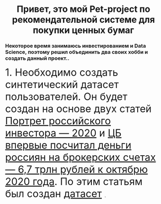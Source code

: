 <h1 align="center">Привет, это мой Pet-project по рекомендательной системе для покупки ценных бумаг </h1>


<h3> Некоторое время занимаюсь инвестированием и Data Science, поэтому решил объединить два своих хобби и создать данный проект..</h3>

<font size="6" align="center">
1. Необходимо создать синтетический датасет пользователей. Он будет создан на основе двух статей <a href="https://vc.ru/tinkoff_invest/216367-tinkoff-investicii-sostavili-portret-rossiyskogo-investora-2020" target="_blank">Портрет российского инвестора — 2020</a> и <a href="https://vc.ru/money/197188-cb-vpervye-poschital-dengi-rossiyan-na-brokerskih-schetah-6-7-trln-rubley-k-oktyabryu-2020-goda" target="_blank">ЦБ впервые посчитал деньги россиян на брокерских счетах — 6,7 трлн рублей к октябрю 2020 года</a>. По этим статьям был создан <a href="https://github.com/otvet4ikov/Recommendation_system/blob/master/DataSetUsers_create/Dataset_create.ipynb" target="_blank">датасет</a>
</font>.


  
